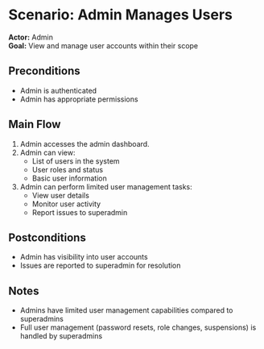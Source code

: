 # Scenario: Admin Manages Users

**Actor:** Admin  
**Goal:** View and manage user accounts within their scope

## Preconditions

- Admin is authenticated
- Admin has appropriate permissions

## Main Flow

1. Admin accesses the admin dashboard.
2. Admin can view:
   - List of users in the system
   - User roles and status
   - Basic user information
3. Admin can perform limited user management tasks:
   - View user details
   - Monitor user activity
   - Report issues to superadmin

## Postconditions

- Admin has visibility into user accounts
- Issues are reported to superadmin for resolution

## Notes

- Admins have limited user management capabilities compared to superadmins
- Full user management (password resets, role changes, suspensions) is handled by superadmins
